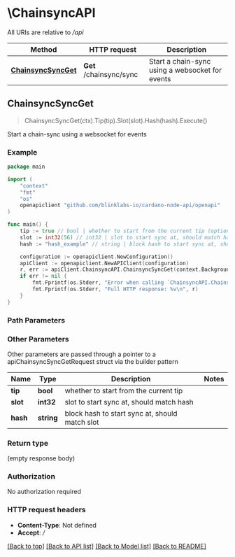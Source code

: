 # \ChainsyncAPI

All URIs are relative to */api*

Method | HTTP request | Description
------------- | ------------- | -------------
[**ChainsyncSyncGet**](ChainsyncAPI.md#ChainsyncSyncGet) | **Get** /chainsync/sync | Start a chain-sync using a websocket for events



## ChainsyncSyncGet

> ChainsyncSyncGet(ctx).Tip(tip).Slot(slot).Hash(hash).Execute()

Start a chain-sync using a websocket for events

### Example

```go
package main

import (
	"context"
	"fmt"
	"os"
	openapiclient "github.com/blinklabs-io/cardano-node-api/openapi"
)

func main() {
	tip := true // bool | whether to start from the current tip (optional)
	slot := int32(56) // int32 | slot to start sync at, should match hash (optional)
	hash := "hash_example" // string | block hash to start sync at, should match slot (optional)

	configuration := openapiclient.NewConfiguration()
	apiClient := openapiclient.NewAPIClient(configuration)
	r, err := apiClient.ChainsyncAPI.ChainsyncSyncGet(context.Background()).Tip(tip).Slot(slot).Hash(hash).Execute()
	if err != nil {
		fmt.Fprintf(os.Stderr, "Error when calling `ChainsyncAPI.ChainsyncSyncGet``: %v\n", err)
		fmt.Fprintf(os.Stderr, "Full HTTP response: %v\n", r)
	}
}
```

### Path Parameters



### Other Parameters

Other parameters are passed through a pointer to a apiChainsyncSyncGetRequest struct via the builder pattern


Name | Type | Description  | Notes
------------- | ------------- | ------------- | -------------
 **tip** | **bool** | whether to start from the current tip | 
 **slot** | **int32** | slot to start sync at, should match hash | 
 **hash** | **string** | block hash to start sync at, should match slot | 

### Return type

 (empty response body)

### Authorization

No authorization required

### HTTP request headers

- **Content-Type**: Not defined
- **Accept**: */*

[[Back to top]](#) [[Back to API list]](../README.md#documentation-for-api-endpoints)
[[Back to Model list]](../README.md#documentation-for-models)
[[Back to README]](../README.md)


